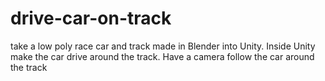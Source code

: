 # drive-car-on-track
take a low poly race car and track made in Blender into Unity. Inside Unity make the car drive around the track. Have a camera follow the car around the track
